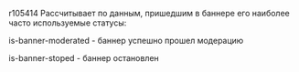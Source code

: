 r105414
Рассчитывает по данным, пришедшим в баннере его наиболее часто используемые статусы:

is-banner-moderated - баннер успешно прошел модерацию

is-banner-stoped - баннер остановлен
